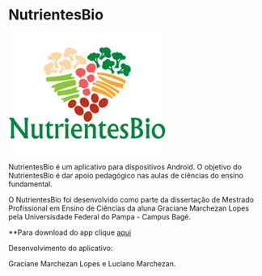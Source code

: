 # NutrientesBio

![NutrientesBio Logo](https://raw.githubusercontent.com/lucianoMarchezan/nutrientesBio/dev/Desenvolvimento/NutrientesBio/app/src/main/res/drawable/logo.png)

NutrientesBio é um aplicativo para dispositivos Android. O objetivo do NutrientesBio é dar apoio pedagógico nas
aulas de ciências do ensino fundamental.

O NutrientesBio foi desenvolvido como parte da dissertação de Mestrado Profissional em Ensino de Ciências 
da aluna Graciane Marchezan Lopes pela Universisdade Federal do Pampa - Campus Bagé.

**Para download do app clique [aqui](https://github.com/lucianoMarchezan/nutrientesBio/raw/dev/nutrientesBio.apk)

Desenvolvimento do aplicativo:

Graciane Marchezan Lopes e Luciano Marchezan.


